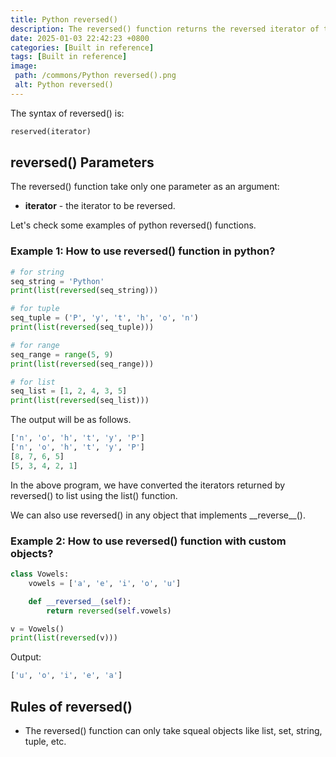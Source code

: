 ```yaml
---
title: Python reversed()
description: The reversed() function returns the reversed iterator of the given sequence object.
date: 2025-01-03 22:42:23 +0800
categories: [Built in reference]
tags: [Built in reference]
image:
 path: /commons/Python reversed().png
 alt: Python reversed()
---
```


<script type="text/javascript">
	atOptions = {
		'key' : 'f934c5057f4cfe34762901514605d248',
		'format' : 'iframe',
		'height' : 180,
		'width' : 800,
		'params' : {}
	};
</script>
<script type="text/javascript" src="//www.highperformanceformat.com/f934c5057f4cfe34762901514605d248/invoke.js"></script>
The syntax of reversed() is:

```python
reserved(iterator)

```

## reversed() Parameters

The reversed() function take  only one parameter as an argument:

<script type="text/javascript">
	atOptions = {
		'key' : 'f934c5057f4cfe34762901514605d248',
		'format' : 'iframe',
		'height' : 180,
		'width' : 800,
		'params' : {}
	};
</script>
<script type="text/javascript" src="//www.highperformanceformat.com/f934c5057f4cfe34762901514605d248/invoke.js"></script>
* **iterator** \- the iterator to be reversed.

<script type="text/javascript">
	atOptions = {
		'key' : 'f934c5057f4cfe34762901514605d248',
		'format' : 'iframe',
		'height' : 180,
		'width' : 800,
		'params' : {}
	};
</script>
<script type="text/javascript" src="//www.highperformanceformat.com/f934c5057f4cfe34762901514605d248/invoke.js"></script>
Let's check some examples of python reversed() functions.

### Example 1: How to use reversed() function in python?

```python
# for string
seq_string = 'Python'
print(list(reversed(seq_string)))

# for tuple
seq_tuple = ('P', 'y', 't', 'h', 'o', 'n')
print(list(reversed(seq_tuple)))

# for range
seq_range = range(5, 9)
print(list(reversed(seq_range)))

# for list
seq_list = [1, 2, 4, 3, 5]
print(list(reversed(seq_list)))

```

The output will be as follows.

```python
['n', 'o', 'h', 't', 'y', 'P']
['n', 'o', 'h', 't', 'y', 'P']
[8, 7, 6, 5]
[5, 3, 4, 2, 1]

```

In the above program, we have converted the iterators returned by reversed() to list using the list() function.

We can also use reversed() in any object that implements \_\_reverse\_\_().

### Example 2:  How to use reversed() function with custom objects?

```python
class Vowels:
    vowels = ['a', 'e', 'i', 'o', 'u']

    def __reversed__(self):
        return reversed(self.vowels)

v = Vowels()
print(list(reversed(v)))

```

Output:

```python
['u', 'o', 'i', 'e', 'a']

```

## Rules of reversed()

* The reversed() function can only take squeal objects like list, set, string, tuple, etc.